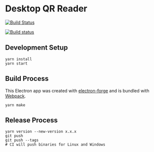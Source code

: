 # Desktop QR Reader

[![Build Status](https://travis-ci.com/jdlubrano/desktop-qr-reader.svg?branch=main)](https://travis-ci.com/jdlubrano/desktop-qr-reader)

[![Build status](https://ci.appveyor.com/api/projects/status/436awsjbi63kk7sk/branch/main?svg=true)](https://ci.appveyor.com/project/jdlubrano/desktop-qr-reader/branch/main)

## Development Setup

```
yarn install
yarn start
```

## Build Process

This Electron app was created with [electron-forge](https://www.electronforge.io/)
and is bundled with [Webpack](https://www.electronforge.io/templates/webpack-template).

```
yarn make
```

## Release Process

```
yarn version --new-version x.x.x
git push
git push --tags
# CI will push binaries for Linux and Windows
```
